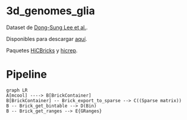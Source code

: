 # 3d_genomes_glia

Dataset de [Dong-Sung Lee et al.](https://doi.org/10.1038/s41592-019-0547-z).

Disponibles para descargar [aquí](https://salkinstitute.app.box.com/s/fp63a4j36m5k255dhje3zcj5kfuzkyj1).

Paquetes [HiCBricks](http://www.bioconductor.org/packages/devel/bioc/vignettes/HiCBricks/inst/doc/IntroductionToHiCBricks.html#25_Exporting_data_from_Brick_objects) y [hicrep](https://github.com/TaoYang-dev/hicrep). 

# Pipeline

```mermaid
graph LR
A[mcool] ----> B[BrickContainer]
B[BrickContainer] -- Brick_export_to_sparse --> C((Sparse matrix))
B -- Brick_get_bintable --> D(Bin)
B -- Brick_get_ranges --> E{GRanges}
```
